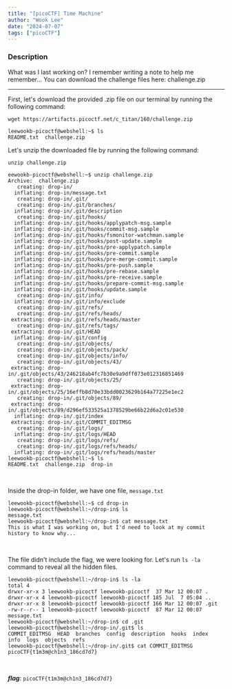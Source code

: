 ```yaml
---
title: "[picoCTF] Time Machine"
author: "Wook Lee"
date: "2024-07-07"
tags: ["picoCTF"]
---
```


### Description

What was I last working on? I remember writing a note to help me remember...
You can download the challenge files here:
challenge.zip

---

First, let's download the provided .zip file on our terminal by running the following command:

`wget https://artifacts.picoctf.net/c_titan/160/challenge.zip`

```shell
leewookb-picoctf@webshell:~$ ls
README.txt  challenge.zip
```

Let's unzip the downloaded file by running the following command:

`unzip challenge.zip`

```shell
eewookb-picoctf@webshell:~$ unzip challenge.zip
Archive:  challenge.zip
   creating: drop-in/
  inflating: drop-in/message.txt
   creating: drop-in/.git/
   creating: drop-in/.git/branches/
  inflating: drop-in/.git/description
   creating: drop-in/.git/hooks/
  inflating: drop-in/.git/hooks/applypatch-msg.sample
  inflating: drop-in/.git/hooks/commit-msg.sample
  inflating: drop-in/.git/hooks/fsmonitor-watchman.sample
  inflating: drop-in/.git/hooks/post-update.sample
  inflating: drop-in/.git/hooks/pre-applypatch.sample
  inflating: drop-in/.git/hooks/pre-commit.sample
  inflating: drop-in/.git/hooks/pre-merge-commit.sample
  inflating: drop-in/.git/hooks/pre-push.sample
  inflating: drop-in/.git/hooks/pre-rebase.sample
  inflating: drop-in/.git/hooks/pre-receive.sample
  inflating: drop-in/.git/hooks/prepare-commit-msg.sample
  inflating: drop-in/.git/hooks/update.sample
   creating: drop-in/.git/info/
  inflating: drop-in/.git/info/exclude
   creating: drop-in/.git/refs/
   creating: drop-in/.git/refs/heads/
 extracting: drop-in/.git/refs/heads/master
   creating: drop-in/.git/refs/tags/
 extracting: drop-in/.git/HEAD
  inflating: drop-in/.git/config
   creating: drop-in/.git/objects/
   creating: drop-in/.git/objects/pack/
   creating: drop-in/.git/objects/info/
   creating: drop-in/.git/objects/43/
 extracting: drop-in/.git/objects/43/246218ab4fc7b30e9a9dff073e012316851469
   creating: drop-in/.git/objects/25/
 extracting: drop-in/.git/objects/25/16effb8d70e33bdd0023629b164a77225e1ec2
   creating: drop-in/.git/objects/89/
 extracting: drop-in/.git/objects/89/d296ef533525a1378529be66b22d6a2c01e530
  inflating: drop-in/.git/index
 extracting: drop-in/.git/COMMIT_EDITMSG
   creating: drop-in/.git/logs/
  inflating: drop-in/.git/logs/HEAD
   creating: drop-in/.git/logs/refs/
   creating: drop-in/.git/logs/refs/heads/
  inflating: drop-in/.git/logs/refs/heads/master
leewookb-picoctf@webshell:~$ ls
README.txt  challenge.zip  drop-in
```

<br>

Inside the drop-in folder, we have one file, `message.txt`

```shell
leewookb-picoctf@webshell:~$ cd drop-in
leewookb-picoctf@webshell:~/drop-in$ ls
message.txt
leewookb-picoctf@webshell:~/drop-in$ cat message.txt
This is what I was working on, but I'd need to look at my commit history to know why...
```

<br>

The file didn't include the flag, we were looking for.
Let's run `ls -la` command to reveal all the hidden files.

```shell
leewookb-picoctf@webshell:~/drop-in$ ls -la
total 4
drwxr-xr-x 3 leewookb-picoctf leewookb-picoctf  37 Mar 12 00:07 .
drwxr-xr-x 4 leewookb-picoctf leewookb-picoctf 185 Jul  7 05:04 ..
drwxr-xr-x 8 leewookb-picoctf leewookb-picoctf 166 Mar 12 00:07 .git
-rw-r--r-- 1 leewookb-picoctf leewookb-picoctf  87 Mar 12 00:07 message.txt
leewookb-picoctf@webshell:~/drop-in$ cd .git
leewookb-picoctf@webshell:~/drop-in/.git$ ls
COMMIT_EDITMSG  HEAD  branches  config  description  hooks  index  info  logs  objects  refs
leewookb-picoctf@webshell:~/drop-in/.git$ cat COMMIT_EDITMSG
picoCTF{t1m3m@ch1n3_186cd7d7}
```

<br>

**_flag_**: `picoCTF{t1m3m@ch1n3_186cd7d7}`
